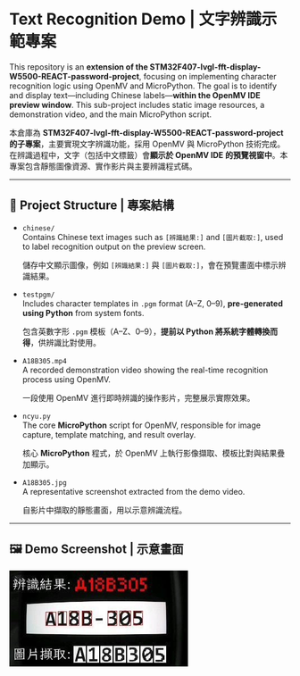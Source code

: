 # Text Recognition Demo | 文字辨識示範專案

This repository is an **extension of the STM32F407-lvgl-fft-display-W5500-REACT-password-project**, focusing on implementing character recognition logic using OpenMV and MicroPython. The goal is to identify and display text—including Chinese labels—**within the OpenMV IDE preview window**. This sub-project includes static image resources, a demonstration video, and the main MicroPython script.

本倉庫為 **STM32F407-lvgl-fft-display-W5500-REACT-password-project 的子專案**，主要實現文字辨識功能，採用 OpenMV 與 MicroPython 技術完成。在辨識過程中，文字（包括中文標籤）會**顯示於 OpenMV IDE 的預覽視窗中**。本專案包含靜態圖像資源、實作影片與主要辨識程式碼。

---

## 📁 Project Structure | 專案結構

- `chinese/`  
  Contains Chinese text images such as `[辨識結果:]` and `[圖片截取:]`, used to label recognition output on the preview screen.

  儲存中文顯示圖像，例如 `[辨識結果:]` 與 `[圖片截取:]`，會在預覽畫面中標示辨識結果。

- `testpgm/`  
  Includes character templates in `.pgm` format (A–Z, 0–9), **pre-generated using Python** from system fonts.

  包含英數字形 `.pgm` 模板（A–Z、0–9），**提前以 Python 將系統字體轉換而得**，供辨識比對使用。

- `A18B305.mp4`  
  A recorded demonstration video showing the real-time recognition process using OpenMV.

  一段使用 OpenMV 進行即時辨識的操作影片，完整展示實際效果。

- `ncyu.py`  
  The core **MicroPython** script for OpenMV, responsible for image capture, template matching, and result overlay.

  核心 **MicroPython** 程式，於 OpenMV 上執行影像擷取、模板比對與結果疊加顯示。

- `A18B305.jpg`  
  A representative screenshot extracted from the demo video.

  自影片中擷取的靜態畫面，用以示意辨識流程。

---

## 🖼️ Demo Screenshot | 示意畫面

![Demo Screenshot](A18B305.jpg)

